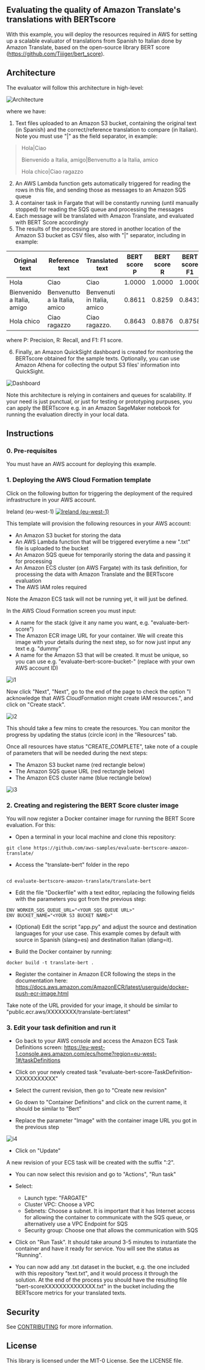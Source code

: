 ## Evaluating the quality of Amazon Translate's translations with BERTscore

With this example, you will deploy the resources required in AWS for setting up a scalable evaluator of translations from Spanish to Italian done by Amazon Translate, based on the open-source library BERT score (https://github.com/Tiiiger/bert_score).

## Architecture
The evaluator will follow this architecture in high-level:

![Architecture](./images/arch.png)

where we have:
1. Text files uploaded to an Amazon S3 bucket, containing the original text (in Spanish) and the correct/reference translation to compare (in Italian). Note you must use "|" as the field separator, in example:
> Hola|Ciao
> 
> Bienvenido a Italia, amigo|Benvenutto a la Italia, amico
> 
> Hola chico|Ciao ragazzo

2. An AWS Lambda function gets automatically triggered for reading the rows in this file, and sending those as messages to an Amazon SQS queue
3. A container task in Fargate that will be constantly running (until manually stopped) for reading the SQS queue and processing the messages
4. Each message will be translated with Amazon Translate, and evaluated with BERT Score accordingly
5. The results of the processing are stored in another location of the Amazon S3 bucket as CSV files, also with "|" separator, including in example:

| Original text | Reference text | Translated text | BERT score P | BERT score R | BERT score F1 |
| ------------- | -------------- | --------------- |:------------:|:------------:|:-------------:|
|Hola|Ciao|Ciao|1.0000|1.0000|1.0000|
|Bienvenido a Italia, amigo|Benvenutto a la Italia, amico|Benvenuti in Italia, amico|0.8611|0.8259|0.8431|
|Hola chico|Ciao ragazzo|Ciao ragazzo.|0.8643|0.8876|0.8758|

where P: Precision, R: Recall, and F1: F1 score.

6. Finally, an Amazon QuickSight dashboard is created for monitoring the BERTscore obtained for the sample texts. Optionally, you can use Amazon Athena for collecting the output S3 files' information into QuickSight.

![Dashboard](./images/dashboard-w.png)

Note this architecture is relying in containers and queues for scalability. If your need is just punctual, or just for testing or prototyping purpuses, you can apply the BERTscore e.g. in an Amazon SageMaker notebook for running the evaluation directly in your local data.

## Instructions

### 0. Pre-requisites

You must have an AWS account for deploying this example.

### 1. Deploying the AWS Cloud Formation template

Click on the following button for triggering the deployment of the required infrastructure in your AWS account.

Ireland (eu-west-1) <a href="https://console.aws.amazon.com/cloudformation/home?region=eu-west-1#/stacks/new?stackName=Evaluate-Translate-demo&templateURL=https://github.com/aws-samples/evaluate-bertscore-amazon-translate/raw/main/CloudFormation.yaml" target="_blank">![Ireland (eu-west-1)](./images/launchstack.png)</a>

This template will provision the following resources in your AWS account:
- An Amazon S3 bucket for storing the data
- An AWS Lambda function that will be triggered everytime a new ".txt" file is uploaded to the bucket
- An Amazon SQS queue for temporarily storing the data and passing it for processing
- An Amazon ECS cluster (on AWS Fargate) with its task definition, for processing the data with Amazon Translate and the BERTscore evaluation
- The AWS IAM roles required

Note the Amazon ECS task will not be running yet, it will just be defined.

In the AWS Cloud Formation screen you must input:
- A name for the stack (give it any name you want, e.g. "evaluate-bert-score")
- The Amazon ECR image URL for your container. We will create this image with your details during the next step, so for now just input any text e.g. "dummy"
- A name for the Amazon S3 that will be created. It must be unique, so you can use e.g. "evaluate-bert-score-bucket-<ACCOUNTID>" (replace with your own AWS account ID)

![i1](./images/i1.png)

Now click "Next", "Next", go to the end of the page to check the option "I acknowledge that AWS CloudFormation might create IAM resources.", and click on "Create stack".

![i2](./images/i2.png)

This should take a few mins to create the resources. You can monitor the progress by updating the status (circle icon) in the "Resources" tab.

Once all resources have status "CREATE_COMPLETE", take note of a couple of parameters that will be needed during the next steps:
- The Amazon S3 bucket name (red rectangle below)
- The Amazon SQS queue URL (red rectangle below)
- The Amazon ECS cluster name (blue rectangle below)

![i3](./images/i3.png)

### 2. Creating and registering the BERT Score cluster image

You will now register a Docker container image for running the BERT Score evaluation. For this:

- Open a terminal in your local machine and clone this repository:

````
git clone https://github.com/aws-samples/evaluate-bertscore-amazon-translate/

````

- Access the "translate-bert" folder in the repo

````

cd evaluate-bertscore-amazon-translate/translate-bert
````

- Edit the file "Dockerfile" with a text editor, replacing the following fields with the parameters you got from the previous step:

````
ENV WORKER_SQS_QUEUE_URL="<YOUR SQS QUEUE URL>"
ENV BUCKET_NAME="<YOUR S3 BUCKET NAME>"

````

- (Optional) Edit the script "app.py" and adjust the source and destination languages for your use case. This example comes by default with source in Spanish (slang=es) and destination Italian (dlang=it).

- Build the Docker container by running:
````
docker build -t translate-bert .

````

- Register the container in Amazon ECR following the steps in the documentation here: https://docs.aws.amazon.com/AmazonECR/latest/userguide/docker-push-ecr-image.html

Take note of the URL provided for your image, it should be similar to "public.ecr.aws/XXXXXXXX/translate-bert:latest"

### 3. Edit your task definition and run it

- Go back to your AWS console and access the Amazon ECS Task Definitions screen: https://eu-west-1.console.aws.amazon.com/ecs/home?region=eu-west-1#/taskDefinitions

- Click on your newly created task "evaluate-bert-score-TaskDefinition-XXXXXXXXXXX"

- Select the current revision, then go to "Create new revision"

- Go down to "Container Definitions" and click on the current name, it should be similar to "Bert"

- Replace the parameter "Image" with the container image URL you got in the previous step 

![i4](./images/i4.png)

- Click on "Update"

A new revision of your ECS task will be created with the suffix ":2".

- You can now select this revision and go to "Actions", "Run task"

- Select:
	- Launch type: "FARGATE"
	- Cluster VPC: Choose a VPC
	- Sebnets: Choose a subnet. It is important that it has Internet access for allowing the container to communicate with the SQS queue, or alternatively use a VPC Endpoint for SQS
	- Security group: Choose one that allows the communication with SQS

- Click on "Run Task". It should take around 3-5 minutes to instantiate the container and have it ready for service. You will see the status as "Running".

- You can now add any .txt dataset in the bucket, e.g. the one included with this repository "text.txt", and it would process it through the solution. At the end of the process you should have the resulting file "bert-scoreXXXXXXXXXXXXXX.txt" in the bucket including the BERTscore metrics for your translated texts.

## Security

See [CONTRIBUTING](CONTRIBUTING.md#security-issue-notifications) for more information.

## License

This library is licensed under the MIT-0 License. See the LICENSE file.

